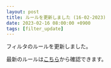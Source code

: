 ```yaml
---
layout: post
title: ルールを更新しました (16-02-2023)
date: 2023-02-16 08:00:00 +0900
tags: [filter_update]
---
```


フィルタのルールを更新しました。

最新のルールは[こちら](https://github.com/kittytail/BlockerRules)から確認できます。
